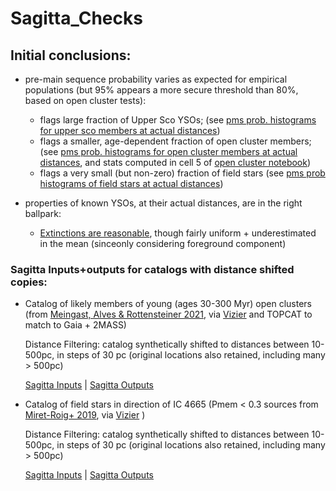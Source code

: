 # Sagitta_Checks

## Initial conclusions: ##

- pre-main sequence probability varies as expected for empirical
populations (but 95% appears a more secure threshold than 80%, based
on open cluster tests):
    - flags large fraction of Upper Sco YSOs; (see
      [pms prob. histograms for upper sco members at actual distances](https://github.com/kevincovey/Sagitta_Checks/blob/main/plots/compareUpperScoProbs.png))
    - flags a smaller, age-dependent fraction of open cluster members;
      (see
      [pms prob. histograms for open cluster members at actual distances](https://github.com/kevincovey/Sagitta_Checks/blob/main/plots/CoronaeProbs.png),
      and stats computed in cell 5 of [open cluster notebook](https://github.com/kevincovey/Sagitta_Checks/blob/main/notebooks/ShiftOlderClusters.ipynb))
	- flags a very small (but non-zero) fraction of field stars (see
      [pms prob histograms of field stars at actual distances](https://github.com/kevincovey/Sagitta_Checks/blob/main/plots/DANCeProbs.png))

- properties of known YSOs, at their actual distances, are in the
right ballpark:
    - [Extinctions are reasonable](https://github.com/kevincovey/Sagitta_Checks/blob/main/plots/compareAv.png), though fairly uniform + underestimated in the mean (sinceonly considering foreground component) 


### Sagitta Inputs+outputs for catalogs with distance shifted copies: ###

- Catalog of likely members of young (ages 30-300 Myr) open clusters
    (from
[Meingast, Alves & Rottensteiner 2021](https://ui.adsabs.harvard.edu/abs/2021A%26A...645A..84M/abstract),
via
[Vizier](https://vizier.u-strasbg.fr/viz-bin/VizieR?-source=J/A+A/645/A84)
and TOPCAT to match to Gaia + 2MASS)

    Distance Filtering: catalog synthetically shifted to distances between
10-500pc, in steps of 30 pc (original locations also retained,
including many > 500pc)

    [Sagitta Inputs](https://www.dropbox.com/s/wqcbdxr44femxl2/LongerCoronae.fits?dl=0)
| [Sagitta Outputs](https://www.dropbox.com/s/v7xcbreyrsk865g/LongerCoronae-sagitta.fits?dl=0)

- Catalog of field stars in direction of IC 4665
    (Pmem < 0.3 sources from
[Miret-Roig+ 2019](https://ui.adsabs.harvard.edu/abs/2019A%26A...631A..57M/abstract),
via
[Vizier](https://vizier.u-strasbg.fr/viz-bin/VizieR-3?-source=J/A%2bA/631/A57/table5)
)

     Distance Filtering: catalog synthetically shifted to distances between
10-500pc, in steps of 30 pc (original locations also retained,
including many > 500pc)

    [Sagitta Inputs](https://www.dropbox.com/s/nnwn10160o7js2r/LongerDANCe.fits?dl=0) | [Sagitta Outputs](https://www.dropbox.com/s/e93kfdoow7i2702/LongerDANCe_results.fits?dl=0/)

